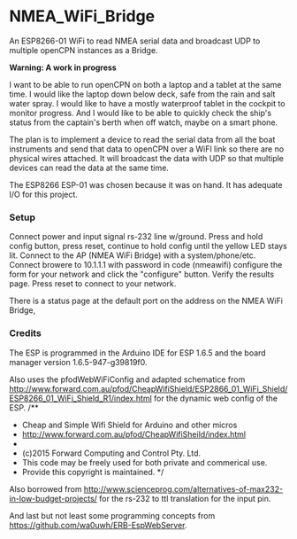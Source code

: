 # NMEA_WiFi_Bridge
An ESP8266-01 WiFi to read NMEA serial data and broadcast UDP to multiple openCPN instances as a Bridge.

<b>Warning: A work in progress</b>

I want to be able to run openCPN on both a laptop and a tablet at the same time. I would like the laptop down below deck, safe from the rain and salt water spray. I would like to have a mostly waterproof tablet in the cockpit to monitor progress. And I would like to be able to quickly check the ship's status from the captain's berth when off watch, maybe on a smart phone.

The plan is to implement a device to read the serial data from all the boat instruments and send that data to openCPN over a WiFI link so there are no physical wires attached. It will broadcast the data with UDP so that multiple devices can read the data at the same time.

The ESP8266 ESP-01 was chosen because it was on hand. It has adequate I/O for this project.

<h3>Setup</h3>
Connect power and input signal rs-232 line w/ground.
Press and hold config button, press reset, 
     continue to hold config until the yellow LED stays lit.
Connect to the AP (NMEA WiFi Bridge) with a system/phone/etc.
Connect browere to 10.1.1.1 with password in code (nmeawifi)
configure the form for your network and click the "configure" button.
Verify the results page.
Press reset to connect to your network.

There is a status page at the default port on the address on the NMEA WiFi Bridge,



<h3>Credits</h3>
The ESP is programmed in the Arduino IDE for ESP 1.6.5 and the board manager version 1.6.5-947-g39819f0.

Also uses the pfodWebWiFiConfig and adapted schematice from http://www.forward.com.au/pfod/CheapWifiShield/ESP2866_01_WiFi_Shield/ESP8266_01_WiFi_Shield_R1/index.html for the dynamic web config of the ESP.
/**
 *  Cheap and Simple Wifi Shield for Arduino and other micros
 * http://www.forward.com.au/pfod/CheapWifiSheild/index.html
 *
 * (c)2015 Forward Computing and Control Pty. Ltd.
 * This code may be freely used for both private and commerical use.
 * Provide this copyright is maintained.
 */

Also borrowed from http://www.scienceprog.com/alternatives-of-max232-in-low-budget-projects/ for the rs-232 to ttl translation for the input pin.

And last but not least some programming concepts from https://github.com/wa0uwh/ERB-EspWebServer.



